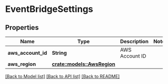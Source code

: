 # EventBridgeSettings

## Properties

Name | Type | Description | Notes
------------ | ------------- | ------------- | -------------
**aws_account_id** | **String** | AWS Account ID | 
**aws_region** | [**crate::models::AwsRegion**](AwsRegion.md) |  | 

[[Back to Model list]](../README.md#documentation-for-models) [[Back to API list]](../README.md#documentation-for-api-endpoints) [[Back to README]](../README.md)


